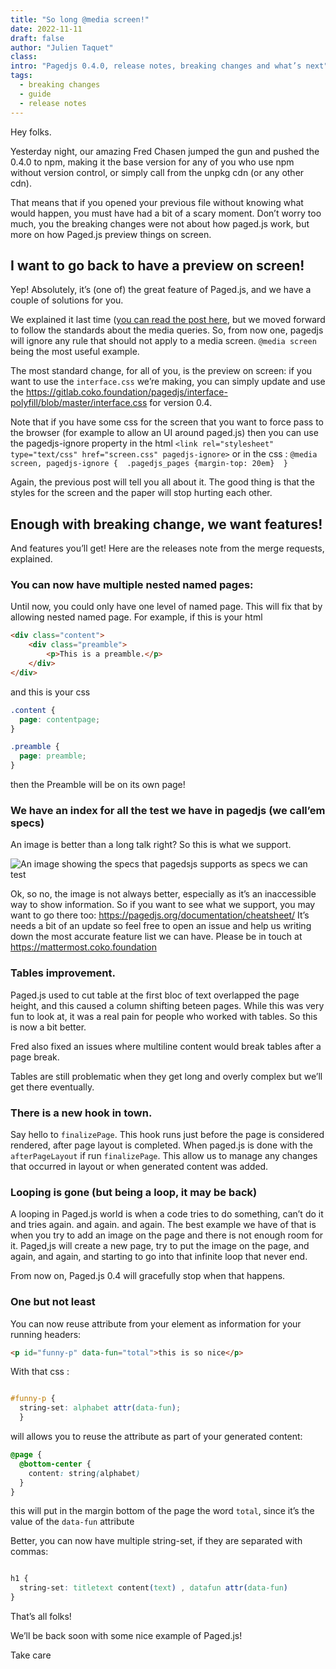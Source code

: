 ```yaml
---
title: "So long @media screen!"
date: 2022-11-11
draft: false
author: "Julien Taquet"
class:
intro: "Pagedjs 0.4.0, release notes, breaking changes and what’s next"
tags:
  - breaking changes
  - guide
  - release notes
---
```


Hey folks.

Yesterday night, our amazing Fred Chasen jumped the gun and pushed the 0.4.0 to
npm, making it the base version for any of you who use npm without version
control, or simply call from the unpkg cdn (or any other cdn).

That means that if you opened your previous file without knowing what would
happen, you must have had a bit of a scary moment. Don’t worry too much, you
the breaking changes were not about how paged.js work, but more on how Paged.js
preview things on screen.

## I want to go back to have a preview on screen!

Yep! Absolutely, it’s (one of) the great feature of Paged.js, and we have a
couple of solutions for you.

We explained it last time ([you can read the post
here](https://pagedjs.org/posts/paged-break-the-long-overdue-update/), but we
moved forward to follow the standards about the media queries. So, from now one,
pagedjs  will ignore any rule that should not apply to a media screen. `@media
screen` being the most useful example.

The most standard change, for all of you, is the preview on screen: if you want
to use the `interface.css` we’re making, you can simply update and use the
https://gitlab.coko.foundation/pagedjs/interface-polyfill/blob/master/interface.css
for version 0.4.

Note that if you have some css for the screen that you want to force pass to the
browser (for example to allow an UI around paged.js) then you can use the
pagedjs-ignore property in the html `<link rel="stylesheet" type="text/css"
href="screen.css" pagedjs-ignore>` or in the css : `@media screen, pagedjs-ignore
{  .pagedjs_pages {margin-top: 20em}  }`  

Again, the previous post will tell you all about it. The good thing is that the
styles for the screen and the paper will stop hurting each other.


## Enough with breaking change, we want features!

And features you’ll get! Here are the releases note from the merge requests,
explained.

### You can now have multiple nested named pages: 

Until now, you could only have one level of named page. This will fix that by
allowing nested named page. For example, if this is your html 

```html
<div class="content">
	<div class="preamble">
		<p>This is a preamble.</p>
	</div>
</div>
```

and this is your css 

```css
.content {
  page: contentpage;
}

.preamble {
  page: preamble;
}

```

then the Preamble will be on its own page! 


### We have an index for all the test we have in pagedjs (we call’em specs)

An image is better than a long talk right? So this is what we support. 

![An image showing the specs that pagedsjs supports as specs we can test](https://gitlab.coko.foundation/pagedjs/pagedjs/uploads/9eca40bdccceabcc39f8e17105a3a834/Screen_Shot_2022-07-13_at_12.57.16_PM.png)

Ok, so no, the image is not always better, especially as it’s an inaccessible
way to show information. So if you want to see what we support, you may want to
go there too: https://pagedjs.org/documentation/cheatsheet/ It’s needs a bit of
an update so feel free to open an issue and help us writing down the most
accurate feature list we can have. Please be in touch at
https://mattermost.coko.foundation

### Tables improvement.

Paged.js used to cut table at the first bloc of text overlapped the page height,
and this caused a column shifting beteen pages.  While this was very fun to look
at, it was a real pain for people who worked with tables. So this is now a bit
better. 

Fred also fixed an issues where multiline content would break tables after a
page break.  

Tables are still problematic when they get long and overly complex but
we’ll get there eventually.

### There is a new hook in town.

Say hello to `finalizePage`. This hook runs just before the page is considered
rendered, after page layout is completed. When paged.js is done with the
`afterPageLayout` if run `finalizePage`. This allow us to manage any changes that occurred in layout or when generated content was added. 

### Looping is gone (but being a loop, it may be back)

A looping in Paged.js world is when a code tries to do something, can’t do it and
tries again. and again. and again. The best example we have of that is when you
try to add an image on the page and there is not enough room for it. Paged,js
will create a new page, try to  put the image  on the page, and again, and
again, and starting to go into that infinite loop that never end. 

From now on, Paged.js 0.4 will gracefully stop when that happens.

### One but not least

You can now reuse attribute from your element as information for your running
headers: 

```html
<p id="funny-p" data-fun="total">this is so nice</p>
```

With that css :

```css

#funny-p {
  string-set: alphabet attr(data-fun);
  }
```

will allows you to reuse the attribute as part of your generated content:


```css
@page {
  @bottom-center {
    content: string(alphabet)
  }
}
```

this will put in the margin bottom of the page the word `total`, since it’s the
value of the `data-fun` attribute

Better, you can now  have multiple string-set, if they are separated with
commas: 

```css

h1 {
  string-set: titletext content(text) , datafun attr(data-fun)
}
```


That’s all folks!

We’ll be back soon with some nice example of Paged.js!


Take care
